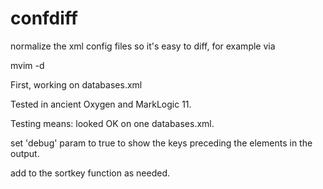# confdiff

normalize the xml config files so it's easy to diff, for example via

mvim -d

First, working on databases.xml

Tested in ancient Oxygen and MarkLogic 11.

Testing means:  looked OK on one databases.xml.

set 'debug' param to true to show the keys preceding the elements in the output.

add to the sortkey function as needed.

